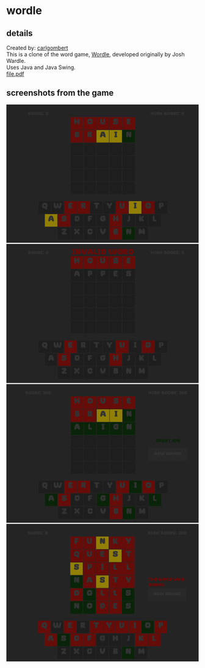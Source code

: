 # wordle
## details
Created by: [carlgombert](https://github.com/carlgombert)  
This is a clone of the word game, [Wordle](https://en.wikipedia.org/wiki/Wordle), developed originally by Josh Wardle.    
Uses Java and Java Swing.  
[file.pdf](Documentation/file.pdf)

## screenshots from the game
![This is an image](https://github.com/carlgombert/wordle/blob/main/SCREENSHOTS/ScreenShot1.png)
![This is an image](https://github.com/carlgombert/wordle/blob/main/SCREENSHOTS/ScreenShot2.png)
![This is an image](https://github.com/carlgombert/wordle/blob/main/SCREENSHOTS/ScreenShot3.png)
![This is an image](https://github.com/carlgombert/wordle/blob/main/SCREENSHOTS/ScreenShot4.png)
